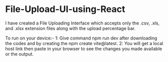 # File-Upload-UI-using-React
I have created a File Uploading Interface which accepts only the .csv, .xls, and .xlsx extension files along with the upload percentage bar.

To run on your device:-
1: Give command npm run dev after downloading the codes and by creating the npm create vite@latest.
2: You will get a local host link then paste in your browser to see the changes you made available or the output.
